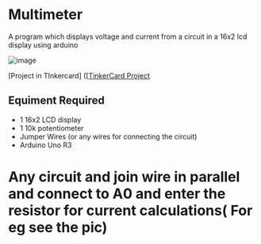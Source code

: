# Multimeter
A program which displays voltage and current from a circuit in a 16x2 lcd display using arduino

![image](https://github.com/user-attachments/assets/e640c5f0-3a69-4941-ae52-ef9b2e3d5fd8)

[Project in TInkercard]
([[TinkerCard Project]([https://www.tinkercad.com/things/fl6ZBQqMgD8-multimeter])


## Equiment Required

- 1 16x2 LCD display
- 1 10k potentiometer
- Jumper Wires (or any wires for connecting the circuit)
- Arduino Uno R3

  
# Any circuit and join wire in parallel and connect to A0 and enter the resistor for current calculations( For eg see the pic)
